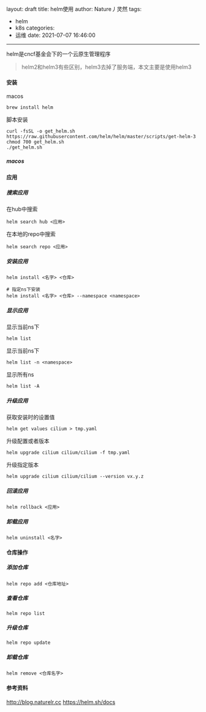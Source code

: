 layout: draft
title: helm使用
author: Nature丿灵然
tags:
  - helm
  - k8s
categories:
  - 运维
date: 2021-07-07 16:46:00
---
helm是cncf基金会下的一个云原生管理程序

<!--more-->

> helm2和helm3有些区别，helm3去掉了服务端，本文主要是使用helm3

#### 安装

macos

```shell
brew install helm
```

脚本安装

```shell
curl -fsSL -o get_helm.sh https://raw.githubusercontent.com/helm/helm/master/scripts/get-helm-3
chmod 700 get_helm.sh
./get_helm.sh
```

##### macos

#### 应用

##### 搜索应用

在hub中搜索

```shell
helm search hub <应用>
```

在本地的repo中搜索

```shell
helm search repo <应用>
```

##### 安装应用

```shell
helm install <名字> <仓库>

# 指定ns下安装
helm install <名字> <仓库> --namespace <namespace>
```

##### 显示应用

显示当前ns下

```shell
helm list
```

显示当前ns下

```shell
helm list -n <namespace>
```

显示所有ns

```shell
helm list -A
```

##### 升级应用

获取安装时的设置值

```shell
helm get values cilium > tmp.yaml
```

升级配置或者版本

```shell
helm upgrade cilium cilium/cilium -f tmp.yaml
```

升级指定版本

```shell
helm upgrade cilium cilium/cilium --version vx.y.z
```

##### 回滚应用

```shell
helm rollback <应用>
````

##### 卸载应用

```shell
helm uninstall <名字>
```

#### 仓库操作

##### 添加仓库

```shell
helm repo add <仓库地址>
```

##### 查看仓库

```shell
helm repo list
```

##### 升级仓库

```shell
helm repo update
```

##### 卸载仓库

```shell
helm remove <仓库名字>
```

#### 参考资料

<http://blog.naturelr.cc>
<https://helm.sh/docs>
